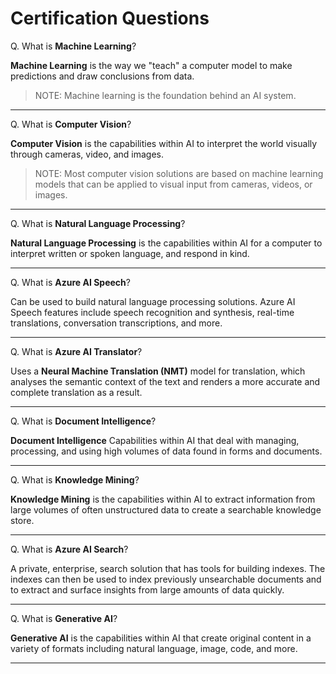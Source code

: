 # Certification Questions

Q. What is **Machine Learning**?

**Machine Learning** is the way we "teach" a computer model to make predictions and draw conclusions from data. 

> NOTE: Machine learning is the foundation behind an AI system.

---

Q. What is **Computer Vision**?

**Computer Vision** is the capabilities within AI to interpret the world visually through cameras, video, and images.

> NOTE: Most computer vision solutions are based on machine learning models that can be applied to visual input from cameras, videos, or images.

---

Q. What is **Natural Language Processing**?

**Natural Language Processing** is the capabilities within AI for a computer to interpret written or spoken language, and respond in kind.

---

Q. What is **Azure AI Speech**?

Can be used to build natural language processing solutions. Azure AI Speech features include speech recognition and synthesis, real-time translations, conversation transcriptions, and more.

---

Q. What is **Azure AI Translator**?

Uses a **Neural Machine Translation (NMT)** model for translation, which analyses the semantic context of the text and renders a more accurate and complete translation as a result.

---

Q. What is **Document Intelligence**?

**Document Intelligence** Capabilities within AI that deal with managing, processing, and using high volumes of data found in forms and documents.

---

Q. What is **Knowledge Mining**?

**Knowledge Mining** is the capabilities within AI to extract information from large volumes of often unstructured data to create a searchable knowledge store.

---

Q. What is **Azure AI Search**?

A private, enterprise, search solution that has tools for building indexes. The indexes can then be used to index previously unsearchable documents and to extract and surface insights from large amounts of data quickly.

---

Q. What is **Generative AI**?

**Generative AI** is the capabilities within AI that create original content in a variety of formats including natural language, image, code, and more.

---
